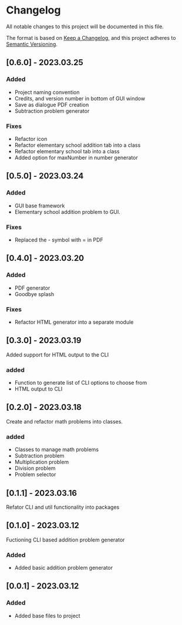 # Changelog
All notable changes to this project will be documented in this file.

The format is based on [Keep a Changelog](https://keepachangelog.com/en/1.0.0/),
and this project adheres to [Semantic Versioning](https://semver.org/spec/v2.0.0.html).

## [0.6.0] - 2023.03.25
### Added
- Project naming convention
- Credits, and version number in bottom of GUI window
- Save as dialogue PDF creation
- Subtraction problem generator

### Fixes
- Refactor icon
- Refactor elementary school addition tab into a class
- Refactor elementary school tab into a class
- Added option for maxNumber in number generator

## [0.5.0] - 2023.03.24
### Added
- GUI base framework
- Elementary school addition problem to GUI.

### Fixes
- Replaced the - symbol with = in PDF

## [0.4.0] - 2023.03.20
### Added
- PDF generator
- Goodbye splash

### Fixes
- Refactor HTML generator into a separate module

## [0.3.0] - 2023.03.19
Added support for HTML output to the CLI
### added
- Function to generate list of CLI options to choose from
- HTML output to CLI

## [0.2.0] - 2023.03.18
Create and refactor math problems into classes.
### added
- Classes to manage math problems
- Subtraction problem
- Multiplication problem
- Division problem
- Problem selector

## [0.1.1] - 2023.03.16
Refator CLI and util functionality into packages

## [0.1.0] - 2023.03.12
Fuctioning CLI based addition problem generator
### Added
- Added basic addition problem generator

## [0.0.1] - 2023.03.12
### Added
- Added base files to project
